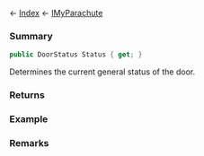 ← [Index](Api-Index) ← [IMyParachute](SpaceEngineers.Game.ModAPI.Ingame.IMyParachute)

### Summary

```csharp
public DoorStatus Status { get; }
```

Determines the current general status of the door.

### Returns

### Example

### Remarks

